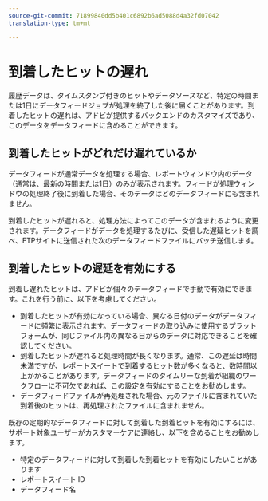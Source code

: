 ```yaml
---
source-git-commit: 71899840dd5b401c6892b6ad5088d4a32fd07042
translation-type: tm+mt

---
```

# 到着したヒットの遅れ

履歴データは、タイムスタンプ付きのヒットやデータソースなど、特定の時間または1日にデータフィードジョブが処理を終了した後に届くことがあります。到着したヒットの遅れは、アドビが提供するバックエンドのカスタマイズであり、このデータをデータフィードに含めることができます。

## 到着したヒットがどれだけ遅れているか

データフィードが通常データを処理する場合、レポートウィンドウ内のデータ（通常は、最新の時間または1日）のみが表示されます。フィードが処理ウィンドウの処理終了後に到着した場合、そのデータはどのデータフィードにも含まれません。

到着したヒットが遅れると、処理方法によってこのデータが含まれるように変更されます。データフィードがデータを処理するたびに、受信した遅延ヒットを調べ、FTPサイトに送信された次のデータフィードファイルにバッチ送信します。

## 到着したヒットの遅延を有効にする

到着し遅れたヒットは、アドビが個々のデータフィードで手動で有効にできます。これを行う前に、以下を考慮してください。

* 到着したヒットが有効になっている場合、異なる日付のデータがデータフィードに頻繁に表示されます。データフィードの取り込みに使用するプラットフォームが、同じファイル内の異なる日からのデータに対応できることを確認してください。
* 到着したヒットが遅れると処理時間が長くなります。通常、この遅延は時間未満ですが、レポートスイートで到着するヒット数が多くなると、数時間以上かかることがあります。データフィードのタイムリーな到着が組織のワークフローに不可欠であれば、この設定を有効にすることをお勧めします。
* データフィードファイルが再処理された場合、元のファイルに含まれていた到着後のヒットは、再処理されたファイルに含まれません。

既存の定期的なデータフィードに対して到着した到着ヒットを有効にするには、サポート対象ユーザーがカスタマーケアに連絡し、以下を含めることをお勧めします。

* 特定のデータフィードに対して到着した到着ヒットを有効にしたいことがあります
* レポートスイート ID
* データフィード名
